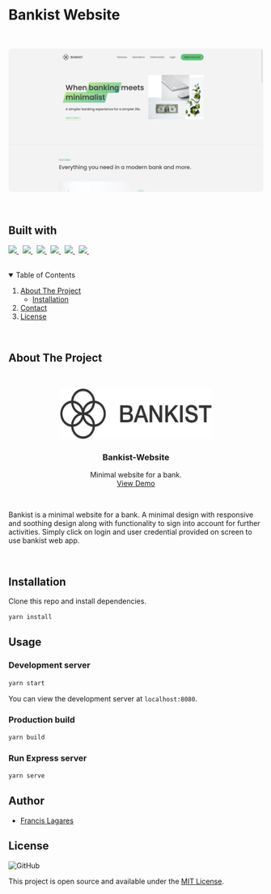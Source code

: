 <!--
*** See the bottom of this document for the reference variables
*** https://www.markdownguide.org/basic-syntax/#reference-style-links
-->

# Bankist Website

<br />

[![Product Name Screen Shot][product-screenshot]](https://bankist-website-francislagares.netlify.app/)

<br />

## Built with

<p>
  <a href='https://developer.mozilla.org/en-US/docs/Web/Guide/HTML/HTML5'>
    <img src="https://img.shields.io/badge/html5-e34f26.svg?&style=for-the-badge&logo=html5&logoColor=white" />
  </a>
  &nbsp;
  <a href='https://developer.mozilla.org/en-US/docs/Web/CSS'>
    <img src="https://img.shields.io/badge/css3-1572B6.svg?&style=for-the-badge&logo=css3&logoColor=white" />
  </a>
  &nbsp;
  <a href='https://sass-lang.com/'>
    <img src="https://img.shields.io/badge/sass-cc6699.svg?&style=for-the-badge&logo=sass&logoColor=white" />
  </a>
  &nbsp;
 
  <a href='https://developer.mozilla.org/en-US/docs/Web/JavaScript/Guide'>
    <img src="https://img.shields.io/badge/javascript-F7DF1E.svg?&style=for-the-badge&logo=javascript&logoColor=black" />
  </a>
  &nbsp;
  <a href='https://www.typescriptlang.org/'>
    <img src="https://img.shields.io/badge/typescript-007ACC.svg?&style=for-the-badge&logo=typescript&logoColor=white" />
  </a>
  &nbsp;
  <a href='https://webpack.js.org/'>
    <img src="https://img.shields.io/badge/webpack%205-8DD6F9.svg?style=for-the-badge&logo=webpack&logoColor=black" />
  </a>
  &nbsp;
  
</p>

<br />

<!-- TABLE OF CONTENTS -->
<details open="open">
  <summary>Table of Contents</summary>
  <ol>
    <li>
      <a href="#about-the-project">About The Project</a>
      <ul>
        <li><a href="#installation">Installation</a></li>
      </ul>
    </li>
    <li><a href="#author">Contact</a></li>
    <li><a href="#license">License</a></li>
  </ol>
</details>

<br />


<!-- ABOUT THE PROJECT -->

## About The Project

<br />

<p align="center">
  <a href="https://bankist-website-francislagares.netlify.app/">
    <img src="./src/images/logo.png" alt="Logo" width="300" height="100">
  </a>

  <h3 align="center">Bankist-Website</h3>

  <p align="center">
    Minimal website for a bank.
    <br />
    <a href="https://bankist-website-francislagares.netlify.app/">View Demo</a>
  </p>
</p>

<br />

Bankist is a minimal website for a bank. A minimal design with responsive and soothing design
along with functionality to sign into account for further activities. Simply click on login and user credential provided on screen to use bankist web app.

<br />


## Installation

Clone this repo and install dependencies.

```bash
yarn install
```

## Usage

### Development server

```bash
yarn start
```

You can view the development server at `localhost:8080`.

### Production build

```bash
yarn build
```

### Run Express server

```bash
yarn serve
```

## Author

- [Francis Lagares](https://www.linkedin.com/in/francislagares)

## License

![GitHub](https://img.shields.io/github/license/francislagares/bankist-website?style=for-the-badge)


This project is open source and available under the [MIT License](LICENSE).

[product-screenshot]: ./src/images/screenshot.jpg